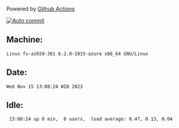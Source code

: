 Powered by [Github Actions](https://github.com/features/actions)

[![Auto commit](https://github.com/hiage/workstation/workflows/Auto%20commit/badge.svg)](https://github.com/hiage/workstation/actions?query=workflow%3A%22Auto+commit%22)

## Machine:
```
Linux fv-az659-361 6.2.0-1015-azure x86_64 GNU/Linux
```
## Date:
```
Wed Nov 15 13:08:24 WIB 2023
```
## Idle:
```
 13:08:24 up 0 min,  0 users,  load average: 0.47, 0.13, 0.04
```
